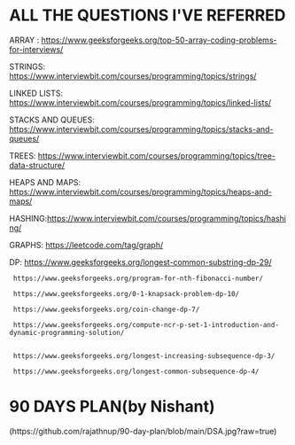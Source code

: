 #
<h1>ALL THE QUESTIONS I'VE REFERRED</h1>

ARRAY : https://www.geeksforgeeks.org/top-50-array-coding-problems-for-interviews/


STRINGS: https://www.interviewbit.com/courses/programming/topics/strings/


LINKED LISTS:  https://www.interviewbit.com/courses/programming/topics/linked-lists/



STACKS AND QUEUES: https://www.interviewbit.com/courses/programming/topics/stacks-and-queues/



TREES: https://www.interviewbit.com/courses/programming/topics/tree-data-structure/




HEAPS AND MAPS: https://www.interviewbit.com/courses/programming/topics/heaps-and-maps/



HASHING:https://www.interviewbit.com/courses/programming/topics/hashing/




GRAPHS: https://leetcode.com/tag/graph/



DP:  https://www.geeksforgeeks.org/longest-common-substring-dp-29/

     https://www.geeksforgeeks.org/program-for-nth-fibonacci-number/

     https://www.geeksforgeeks.org/0-1-knapsack-problem-dp-10/

     https://www.geeksforgeeks.org/coin-change-dp-7/

     https://www.geeksforgeeks.org/compute-ncr-p-set-1-introduction-and-dynamic-programming-solution/


     https://www.geeksforgeeks.org/longest-increasing-subsequence-dp-3/

     https://www.geeksforgeeks.org/longest-common-subsequence-dp-4/


#
<h1>90 DAYS PLAN(by Nishant)</h1>
(https://github.com/rajathnup/90-day-plan/blob/main/DSA.jpg?raw=true)

